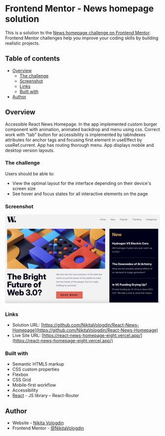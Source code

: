 # Frontend Mentor - News homepage solution

This is a solution to the [News homepage challenge on Frontend Mentor](https://www.frontendmentor.io/challenges/news-homepage-H6SWTa1MFl). Frontend Mentor challenges help you improve your coding skills by building realistic projects.

## Table of contents

- [Overview](#overview)
  - [The challenge](#the-challenge)
  - [Screenshot](#screenshot)
  - [Links](#links)
  - [Built with](#built-with)
- [Author](#author)

## Overview

Accessible React News Homepage. In the app implemented custom burger component with animation, animated backdrop and menu using css. Correct work with "tab" button for accessibility is implemented by tabIndexes attributes for anchor tags and focusing first element in useEffect by useRef.current. App has routing thorough menu. App displays mobile and desktop version layouts.

### The challenge

Users should be able to:

- View the optimal layout for the interface depending on their device's screen size
- See hover and focus states for all interactive elements on the page

### Screenshot

![Shows desktop version layout](./screenshots/screenshot1.png)

### Links

- Solution URL: [https://github.com/NikitaVologdin/React-News-Homepage](https://github.com/NikitaVologdin/React-News-Homepage)
- Live Site URL: [https://react-news-homepage-eight.vercel.app/](https://react-news-homepage-eight.vercel.app/)

### Built with

- Semantic HTML5 markup
- CSS custom properties
- Flexbox
- CSS Grid
- Mobile-first workflow
- Accessibility
- [React](https://reactjs.org/) - JS library
  – React-Router

## Author

- Website - [Nikita Vologdin](https://vologdin.eu/)
- Frontend Mentor - [@NikitaVologdin](https://www.frontendmentor.io/profile/NikitaVologdin)
